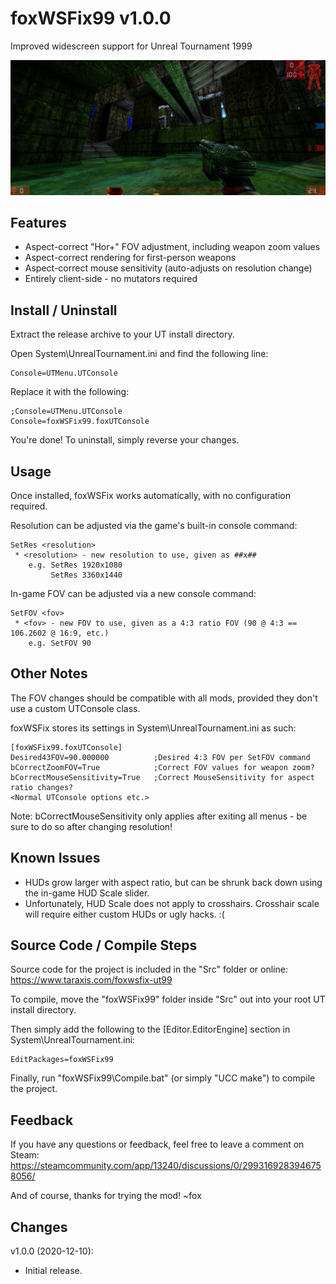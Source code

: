 foxWSFix99 v1.0.0
=================
Improved widescreen support for Unreal Tournament 1999

![Mini-Wide Window!](Media/Shot0007.jpg)

Features
--------
* Aspect-correct "Hor+" FOV adjustment, including weapon zoom values
* Aspect-correct rendering for first-person weapons
* Aspect-correct mouse sensitivity (auto-adjusts on resolution change)
* Entirely client-side - no mutators required

Install / Uninstall
-------------------
Extract the release archive to your UT install directory.

Open System\UnrealTournament.ini and find the following line:

    Console=UTMenu.UTConsole

Replace it with the following:

    ;Console=UTMenu.UTConsole
    Console=foxWSFix99.foxUTConsole

You're done! To uninstall, simply reverse your changes.

Usage
-----
Once installed, foxWSFix works automatically, with no configuration required.

Resolution can be adjusted via the game's built-in console command:

    SetRes <resolution>
     * <resolution> - new resolution to use, given as ##x##
        e.g. SetRes 1920x1080
             SetRes 3360x1440

In-game FOV can be adjusted via a new console command:

    SetFOV <fov>
     * <fov> - new FOV to use, given as a 4:3 ratio FOV (90 @ 4:3 == 106.2602 @ 16:9, etc.)
        e.g. SetFOV 90

Other Notes
-----------
The FOV changes should be compatible with all mods, provided they don't use a custom UTConsole class.

foxWSFix stores its settings in System\UnrealTournament.ini as such:

    [foxWSFix99.foxUTConsole]
    Desired43FOV=90.000000          ;Desired 4:3 FOV per SetFOV command
    bCorrectZoomFOV=True            ;Correct FOV values for weapon zoom?
    bCorrectMouseSensitivity=True   ;Correct MouseSensitivity for aspect ratio changes?
    <Normal UTConsole options etc.>

Note: bCorrectMouseSensitivity only applies after exiting all menus - be sure to do so after changing resolution!

Known Issues
------------
* HUDs grow larger with aspect ratio, but can be shrunk back down using the in-game HUD Scale slider.
* Unfortunately, HUD Scale does not apply to crosshairs. Crosshair scale will require either custom HUDs or ugly hacks. :(

Source Code / Compile Steps
---------------------------
Source code for the project is included in the "Src" folder or online:
https://www.taraxis.com/foxwsfix-ut99

To compile, move the "foxWSFix99" folder inside "Src" out into your root UT install directory.

Then simply add the following to the [Editor.EditorEngine] section in System\UnrealTournament.ini:

    EditPackages=foxWSFix99

Finally, run "foxWSFix99\Compile.bat" (or simply "UCC make") to compile the project.

Feedback
--------
If you have any questions or feedback, feel free to leave a comment on Steam:
https://steamcommunity.com/app/13240/discussions/0/2993169283946758056/

And of course, thanks for trying the mod!
~fox

Changes
-------
v1.0.0 (2020-12-10):
* Initial release.

